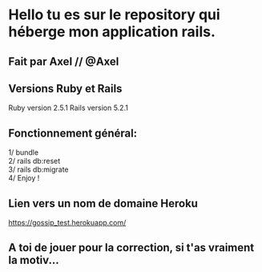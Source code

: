 # Hello tu es sur le repository qui héberge mon application rails.

## Fait par Axel // @Axel

## Versions Ruby et Rails
Ruby version 2.5.1
Rails version 5.2.1

## Fonctionnement général:

1/ bundle </br>
2/ rails db:reset </br>
3/ rails db:migrate</br>
4/ Enjoy ! </br>

## Lien vers un nom de domaine Heroku

https://gossip_test.herokuapp.com/

## A toi de jouer pour la correction, si t'as vraiment la motiv...
